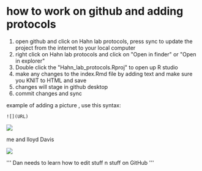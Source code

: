 # how to work on github and adding protocols 

1. open github and click on Hahn lab protocols, press sync to update the project from the internet to your local computer
2. right click on Hahn lab protocols and click on "Open in finder" or "Open in explorer"
3. Double click the "Hahn_lab_protocols.Rproj" to open up R studio
4. make any changes to the index.Rmd file by adding text and make sure you KNIT to HTML  and save
5. changes will stage in github desktop
6. commit changes and sync


example of adding a picture , use this syntax: 

```
![](URL)
```

![](http://myrmecos.net/wp-content/uploads/2011/02/army_ant_week.jpg)

me and lloyd Davis

![](https://user-images.githubusercontent.com/4654474/34692871-a74cb462-f48f-11e7-95cb-9e2309cd8422.jpg)      


'''
Dan needs to learn how to edit stuff n stuff on GitHub
'''   

